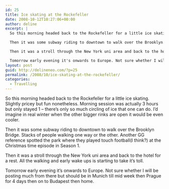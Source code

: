 ```yaml
---
id: 25
title: Ice skating at the Rockefeller
date: 2008-10-12T10:27:06+00:00
author: deline
excerpt: |
  So this morning headed back to the Rockefeller for a little ice skating. Slightly pricey but fun nonetheless. Morning session was actually 3 hours but only stayed 1 - there's only so much circling of ice that one can do. I'd imagine in real winter when the other bigger rinks are open it would be even cooler.

  Then it was some subway riding to downtown to walk over the Brooklyn Bridge. Stacks of people walking one way or the other. Another GG reference spotted the park where they played touch football(I think?) at the Christmas time episode in Season 1.

  Then it was a stroll through the New York uni area and back to the hotel for a rest. All the walking and early wake ups is starting to take it's toll.

  Tomorrow early evening it's onwards to Europe. Not sure whether I will be posting much from there but should be in Munich till mid week then Prague for 4 days then on to Budapest then home.
layout: post
guid: http://delineneo.com/?p=25
permalink: /2008/10/ice-skating-at-the-rockefeller/
categories:
  - Travelling
---
```

So this morning headed back to the Rockefeller for a little ice skating. Slightly pricey but fun nonetheless. Morning session was actually 3 hours but only stayed 1 &#8211; there&#8217;s only so much circling of ice that one can do. I&#8217;d imagine in real winter when the other bigger rinks are open it would be even cooler.

Then it was some subway riding to downtown to walk over the Brooklyn Bridge. Stacks of people walking one way or the other. Another GG reference spotted the park where they played touch football(I think?) at the Christmas time episode in Season 1.

Then it was a stroll through the New York uni area and back to the hotel for a rest. All the walking and early wake ups is starting to take it&#8217;s toll.

Tomorrow early evening it&#8217;s onwards to Europe. Not sure whether I will be posting much from there but should be in Munich till mid week then Prague for 4 days then on to Budapest then home.
